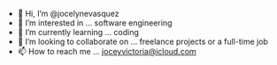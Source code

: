 - 👋 Hi, I’m @jocelynevasquez
- 👀 I’m interested in ... software engineering
- 🌱 I’m currently learning ... coding
- 💞️ I’m looking to collaborate on ... freelance projects or a full-time job
- 📫 How to reach me ... joceyvictoria@icloud.com

<!---
jocelynevasquez/jocelynevasquez is a ✨ special ✨ repository because its `README.md` (this file) appears on your GitHub profile.
You can click the Preview link to take a look at your changes.
--->
